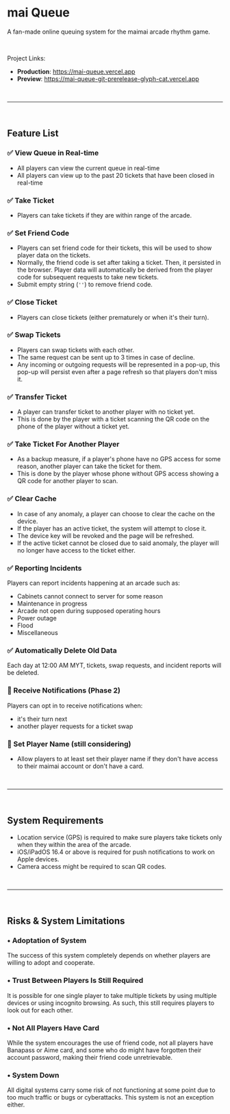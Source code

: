 # mai Queue

A fan-made online queuing system for the maimai arcade rhythm game.

<br/>

Project Links:
* **Production**: https://mai-queue.vercel.app
* **Preview**: https://mai-queue-git-prerelease-glyph-cat.vercel.app

<br/><hr/><br/>

## Feature List

### ✅ View Queue in Real-time
* All players can view the current queue in real-time
* All players can view up to the past 20 tickets that have been closed in real-time

### ✅ Take Ticket
* Players can take tickets if they are within range of the arcade.

### ✅ Set Friend Code
* Players can set friend code for their tickets, this will be used to show player data on the tickets.
* Normally, the friend code is set after taking a ticket. Then, it persisted in the browser. Player data will automatically be derived from the player code for subsequent requests to take new tickets.
* Submit empty string (`''`) to remove friend code.

### ✅ Close Ticket
* Players can close tickets (either prematurely or when it's their turn).

### ✅ Swap Tickets
* Players can swap tickets with each other.
* The same request can be sent up to 3 times in case of decline.
* Any incoming or outgoing requests will be represented in a pop-up, this pop-up will persist even after a page refresh so that players don't miss it.

### ✅ Transfer Ticket
* A player can transfer ticket to another player with no ticket yet.
* This is done by the player with a ticket scanning the QR code on the phone of the player without a ticket yet.

### ✅ Take Ticket For Another Player
* As a backup measure, if a player's phone have no GPS access for some reason, another player can take the ticket for them.
* This is done by the player whose phone without GPS access showing a QR code for another player to scan.

### ✅ Clear Cache
* In case of any anomaly, a player can choose to clear the cache on the device.
* If the player has an active ticket, the system will attempt to close it.
* The device key will be revoked and the page will be refreshed.
* If the active ticket cannot be closed due to said anomaly, the player will no longer have access to the ticket either.

### ✅ Reporting Incidents
Players can report incidents happening at an arcade such as:
* Cabinets cannot connect to server for some reason
* Maintenance in progress
* Arcade not open during supposed operating hours
* Power outage
* Flood
* Miscellaneous

### ✅ Automatically Delete Old Data
Each day at 12:00 AM MYT, tickets, swap requests, and incident reports will be deleted.

### 🚧 Receive Notifications (Phase 2)
Players can opt in to receive notifications when:
* it's their turn next
* another player requests for a ticket swap

### 🚧 Set Player Name (still considering)
* Allow players to at least set their player name if they don't have access to their maimai account or don't have a card.

<br/><hr/><br/>

## System Requirements
* Location service (GPS) is required to make sure players take tickets only when they within the area of the arcade.
* iOS/iPadOS 16.4 or above is required for push notifications to work on Apple devices.
* Camera access might be required to scan QR codes.

<br/><hr/><br/>

## Risks & System Limitations

### • Adoptation of System
The success of this system completely depends on whether players are willing to adopt and cooperate.

### • Trust Between Players Is Still Required
It is possible for one single player to take multiple tickets by using multiple devices or using incognito browsing. As such, this still requires players to look out for each other.

### • Not All Players Have Card
While the system encourages the use of friend code, not all players have Banapass or Aime card, and some who do might have forgotten their account password, making their friend code unretrievable.

### • System Down
All digital systems carry some risk of not functioning at some point due to too much traffic or bugs or cyberattacks. This system is not an exception either.

<br/>
